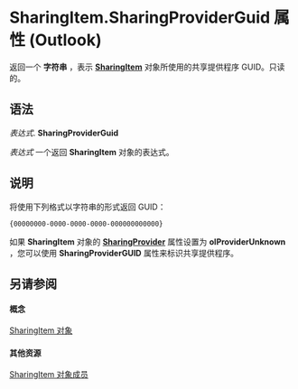 
# SharingItem.SharingProviderGuid 属性 (Outlook)

返回一个 **字符串** ，表示 **[SharingItem](63dd3451-44f3-7cc4-c6e2-7dad5835a7d2.md)** 对象所使用的共享提供程序 GUID。只读的。


## 语法

 _表达式_. **SharingProviderGuid**

 _表达式_ 一个返回 **SharingItem** 对象的表达式。


## 说明

将使用下列格式以字符串的形式返回 GUID：


```
{00000000-0000-0000-0000-000000000000}
```

如果 **SharingItem** 对象的 **[SharingProvider](ce903565-3e07-677a-5e69-d77fc742a7fa.md)** 属性设置为 **olProviderUnknown** ，您可以使用 **SharingProviderGUID** 属性来标识共享提供程序。


## 另请参阅


#### 概念


[SharingItem 对象](63dd3451-44f3-7cc4-c6e2-7dad5835a7d2.md)
#### 其他资源


[SharingItem 对象成员](719ad60e-2242-2c54-778f-006b61690389.md)